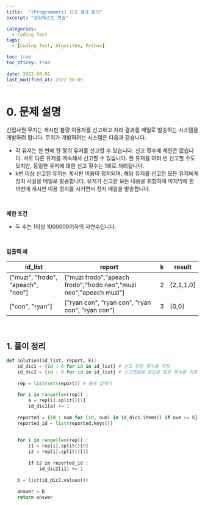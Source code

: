```yaml
---
title:  "[Programmers] 신고 결과 받기"
excerpt: "코딩테스트 연습"

categories:
  - Coding Test
tags:
  - [Coding Test, Algorithm, Python]

toc: true
toc_sticky: true
 
date: 2022-08-05
last_modified_at: 2022-08-05
---
```



# 0. 문제 설명

신입사원 무지는 게시판 불량 이용자를 신고하고 처리 결과를 메일로 발송하는 시스템을 개발하려 합니다. 무지가 개발하려는 시스템은 다음과 같습니다.

- 각 유저는 한 번에 한 명의 유저를 신고할 수 있습니다.
신고 횟수에 제한은 없습니다. 서로 다른 유저를 계속해서 신고할 수 있습니다.
한 유저를 여러 번 신고할 수도 있지만, 동일한 유저에 대한 신고 횟수는 1회로 처리됩니다.
- k번 이상 신고된 유저는 게시판 이용이 정지되며, 해당 유저를 신고한 모든 유저에게 정지 사실을 메일로 발송합니다.
유저가 신고한 모든 내용을 취합하여 마지막에 한꺼번에 게시판 이용 정지를 시키면서 정지 메일을 발송합니다.

<br>

**제한 조건**

- 두 수는 1이상 1000000이하의 자연수입니다.


<br>

**입출력 예**

|id_list|report|k|result|
|---|---|---|---|
|["muzi", "frodo", "apeach", "neo"] | ["muzi frodo","apeach frodo","frodo neo","muzi neo","apeach muzi"] | 2|[2,1,1,0]|
|["con", "ryan"]| ["ryan con", "ryan con", "ryan con", "ryan con"] | 3 |[0,0]|




<br>

## 1. 풀이 정리

```python
def solution(id_list, report, k):
    id_dic1 = {id : 0 for id in id_list} # 신고 당한 횟수를 저장
    id_dic2 = {id : 0 for id in id_list} # 신고했을때 응답을 받은 횟수를 저장
    
    rep = list(set(report)) # 중복 없애기
    
    for i in range(len(rep)) : 
        a = rep[i].split()[1]
        id_dic1[a] += 1
    
    reported = {id : num for (id, num) in id_dic1.items() if num >= k}
    reported_id = list(reported.keys())
    
    
    for i in range(len(rep)) :  
        i1 = rep[i].split()[0]
        i2 = rep[i].split()[1]
        
        if i2 in reported_id :
            id_dic2[i1] += 1
    
    b = list(id_dic2.values())
    
    answer = b
    return answer
```


<br>
